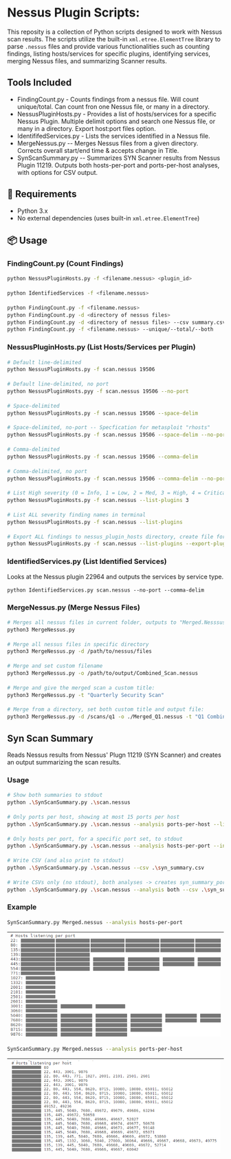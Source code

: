 # Nessus Plugin Scripts:

This reposity is a collection of Python scripts designed to work with Nessus scan results. The scripts utilize the built-in `xml.etree.ElementTree` library to parse `.nessus` files and provide various functionalities such as counting findings, listing hosts/services for specific plugins, identifying services, merging Nessus files, and summarizing Scanner results.

## Tools Included
- FindingCount.py - Counts findings from a nessus file.  Will count unique/total.  Can count fron one Nessus file, or many in a directory.
- NessusPluginHosts.py - Provides a list of hosts/services for a specific Nessus Plugin.  Multiple delimit options and search one Nessus file, or many in a directory. Export host:port files option.
- IdentififedServices.py - Lists the services identified in a Nessus file.
- MergeNessus.py -- Merges Nessus files from a given directory. Corrects overall start/end time & accepts change in Title.
- SynScanSummary.py -- Summarizes SYN Scanner results from Nessus Plugin 11219. Outputs both hosts-per-port and ports-per-host analyses, with options for CSV output.

## 🧰 Requirements

- Python 3.x
- No external dependencies (uses built-in `xml.etree.ElementTree`)

## 📦 Usage

### FindingCount.py (Count Findings)

```bash
python NessusPluginHosts.py -f <filename.nessus> <plugin_id>

python IdentifiedServices -f <filename.nessus>

python FindingCount.py -f <filename.nessus>
python FindingCount.py -d <directory of nessus files>
python FindingCount.py -d <directory of nessus files> --csv summary.csv
python FindingCount.py -f <filename.nessus> --unique/--total/--both

```


### NessusPluginHosts.py (List Hosts/Services per Plugin)

 
```bash
# Default line-delimited
python NessusPluginHosts.py -f scan.nessus 19506

# Default line-delimited, no port
python NessusPluginHosts.pyy -f scan.nessus 19506 --no-port

# Space-delimited
python NessusPluginHosts.py -f scan.nessus 19506 --space-delim

# Space-delimited, no-port -- Specfication for metasploit "rhosts"
python NessusPluginHosts.py -f scan.nessus 19506 --space-delim --no-port

# Comma-delimited
python NessusPluginHosts.py -f scan.nessus 19506 --comma-delim

# Comma-delimited, no port
python NessusPluginHosts.py -f scan.nessus 19506 --comma-delim --no-port

# List High severity (0 = Info, 1 = Low, 2 = Med, 3 = High, 4 = Critical) finding names in terminal
python NessusPluginHosts.py -f scan.nessus --list-plugins 3

# List ALL severity finding names in terminal
python NessusPluginHosts.py -f scan.nessus --list-plugins

# Export ALL findings to nessus_plugin_hosts directory, create file for each finding with an ordered host:port list
python NessusPluginHosts.py -f scan.nessus --list-plugins --export-plugin-hosts ./nessus_plugin_hosts
```

### IdentifiedServices.py (List Identified Services)
Looks at the Nessus plugin 22964 and outputs the services by service type.

```
python IdentifiedServices.py scan.nessus --no-port --comma-delim
```

### MergeNessus.py (Merge Nessus Files)

```bash
# Merges all nessus files in current folder, outputs to "Merged.Nesssus"
python3 MergeNessus.py

# Merge all nessus files in specific directory
python3 MergeNessus.py -d /path/to/nessus/files

# Merge and set custom filename
python3 MergeNessus.py -o /path/to/output/Combined_Scan.nessus

# Merge and give the merged scan a custom title:
python3 MergeNessus.py -t "Quarterly Security Scan"

# Merge from a directory, set both custom title and output file:
python3 MergeNessus.py -d /scans/q1 -o ./Merged_Q1.nessus -t "Q1 Combined Scan"
```

## Syn Scan Summary

Reads Nessus results from Nessus' Plugn 11219 (SYN Scanner) and creates an output summarizing the scan results. 

### Usage 

```bash
# Show both summaries to stdout
python .\SynScanSummary.py .\scan.nessus

# Only ports per host, showing at most 15 ports per host
python .\SynScanSummary.py .\scan.nessus --analysis ports-per-host --limit 15

# Only hosts per port, for a specific port set, to stdout
python .\SynScanSummary.py .\scan.nessus --analysis hosts-per-port --include-ports 22,80,443,8000-8100

# Write CSV (and also print to stdout)
python .\SynScanSummary.py .\scan.nessus --csv .\syn_summary.csv

# Write CSVs only (no stdout), both analyses -> creates syn_summary_ports_per_host.csv and syn_summary_hosts_per_port.csv
python .\SynScanSummary.py .\scan.nessus --analysis both --csv .\syn_summary.csv --no-stdout
```
### Example

```bash
SynScanSummary.py Merged.nessus --analysis hosts-per-port
```

| ![Syn Scan1](images/synScan1.png) |
|------------------------------------|

```bash
SynScanSummary.py Merged.nessus --analysis ports-per-host
```

| ![Syn Scan2](images/synScan2.png) |
|------------------------------------|
```



